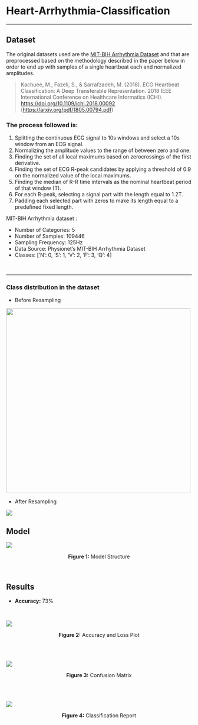 # Heart-Arrhythmia-Classification

---

## Dataset
The original datasets used are the <a href="https://www.physionet.org/content/mitdb/1.0.0/">MIT-BIH Arrhythmia Dataset</a> and that are preprocessed based on the methodology described in the paper below in order to end up with samples of a single heartbeat each and normalized amplitudes.

> Kachuee, M., Fazeli, S., & Sarrafzadeh, M. (2018). ECG Heartbeat Classification: A Deep Transferable Representation. 2018 IEEE International Conference on Healthcare Informatics (ICHI). https://doi.org/10.1109/ichi.2018.00092 (https://arxiv.org/pdf/1805.00794.pdf)

### The process followed is:

1. Splitting the continuous ECG signal to 10s windows and select a 10s window from an ECG signal. <br>
2. Normalizing the amplitude values to the range of between zero and one. <br>
3. Finding the set of all local maximums based on zerocrossings of the first derivative. <br>
4. Finding the set of ECG R-peak candidates by applying a threshold of 0.9 on the normalized value of the local maximums. <br>
5. Finding the median of R-R time intervals as the nominal heartbeat period of that window (T). <br>
6. For each R-peak, selecting a signal part with the length equal to 1.2T. <br>
7. Padding each selected part with zeros to make its length equal to a predefined fixed length. <br>

MIT-BIH Arrhythmia dataset :

* Number of Categories: 5
* Number of Samples: 109446
* Sampling Frequency: 125Hz
* Data Source: Physionet’s MIT-BIH Arrhythmia Dataset
* Classes: [’N’: 0, ‘S’: 1, ‘V’: 2, ‘F’: 3, ‘Q’: 4]

<br>

---

### Class distribution in the dataset

* Before Resampling
<img src="https://github.com/Srinivas-Natarajan/Heart-Arrhythmia-Classification/blob/main/images/distribution_before_resample.png" height=500>

* After Resampling
<img src="https://github.com/Srinivas-Natarajan/Heart-Arrhythmia-Classification/blob/main/images/distribution_after_resample.png">

<br>

## Model

![](https://github.com/Srinivas-Natarajan/Heart-Arrhythmia-Classification/blob/main/images/model_plot.png) <br>
<p align="center"><b>Figure 1:</b> Model Structure</p>


<br>

## Results

* **Accuracy:** 73%

<br>

![](https://github.com/Srinivas-Natarajan/Heart-Arrhythmia-Classification/blob/main/images/model_result_plot.png) 
<p align="center"><b>Figure 2:</b> Accuracy and Loss Plot</p>

<br> <br>

<img src="https://github.com/Srinivas-Natarajan/Heart-Arrhythmia-Classification/blob/main/images/confusion_matrix.png"> <br>
<p align="center"><b>Figure 3:</b> Confusion Matrix</p>

<br> <br>

![](https://github.com/Srinivas-Natarajan/Heart-Arrhythmia-Classification/blob/main/images/classification_report.png)
<p align="center"><b>Figure 4:</b> Classification Report</p>

<br> <br>
